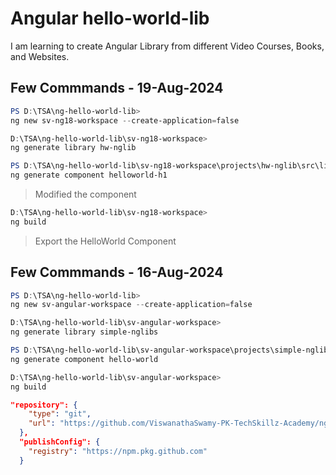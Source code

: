# Angular hello-world-lib

I am learning to create Angular Library from different Video Courses, Books, and Websites.

## Few Commmands - 19-Aug-2024

```powershell
PS D:\TSA\ng-hello-world-lib>
ng new sv-ng18-workspace --create-application=false

D:\TSA\ng-hello-world-lib\sv-ng18-workspace>
ng generate library hw-nglib

PS D:\TSA\ng-hello-world-lib\sv-ng18-workspace\projects\hw-nglib\src\lib>
ng generate component helloworld-h1
```

> Modified the component

```powershell
D:\TSA\ng-hello-world-lib\sv-ng18-workspace>
ng build
```

> Export the HelloWorld Component

## Few Commmands - 16-Aug-2024

```powershell
PS D:\TSA\ng-hello-world-lib>
ng new sv-angular-workspace --create-application=false

D:\TSA\ng-hello-world-lib\sv-angular-workspace>
ng generate library simple-nglibs

PS D:\TSA\ng-hello-world-lib\sv-angular-workspace\projects\simple-nglibs\src\lib>
ng generate component hello-world

D:\TSA\ng-hello-world-lib\sv-angular-workspace>
ng build
```

```json
"repository": {
    "type": "git",
    "url": "https://github.com/ViswanathaSwamy-PK-TechSkillz-Academy/ng-hello-world-lib.git"
  },
  "publishConfig": {
    "registry": "https://npm.pkg.github.com"
  }
```
